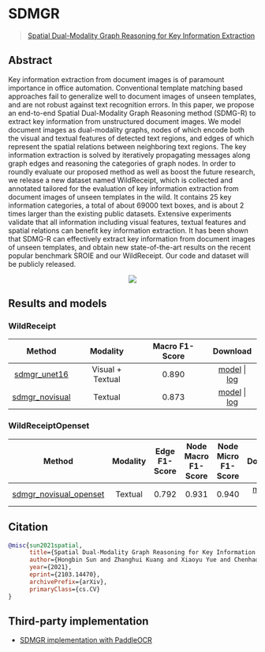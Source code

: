 # SDMGR

> [Spatial Dual-Modality Graph Reasoning for Key Information Extraction](https://arxiv.org/abs/2103.14470)

<!-- [ALGORITHM] -->

## Abstract

Key information extraction from document images is of paramount importance in office automation. Conventional template matching based approaches fail to generalize well to document images of unseen templates, and are not robust against text recognition errors. In this paper, we propose an end-to-end Spatial Dual-Modality Graph Reasoning method (SDMG-R) to extract key information from unstructured document images. We model document images as dual-modality graphs, nodes of which encode both the visual and textual features of detected text regions, and edges of which represent the spatial relations between neighboring text regions. The key information extraction is solved by iteratively propagating messages along graph edges and reasoning the categories of graph nodes. In order to roundly evaluate our proposed method as well as boost the future research, we release a new dataset named WildReceipt, which is collected and annotated tailored for the evaluation of key information extraction from document images of unseen templates in the wild. It contains 25 key information categories, a total of about 69000 text boxes, and is about 2 times larger than the existing public datasets. Extensive experiments validate that all information including visual features, textual features and spatial relations can benefit key information extraction. It has been shown that SDMG-R can effectively extract key information from document images of unseen templates, and obtain new state-of-the-art results on the recent popular benchmark SROIE and our WildReceipt. Our code and dataset will be publicly released.

<div align=center>
<img src="https://user-images.githubusercontent.com/22607038/142580689-18edb4d7-f716-475c-b1c1-e2b934658cee.png"/>
</div>

## Results and models

### WildReceipt

|                                 Method                                 |     Modality     | Macro F1-Score |                                               Download                                               |
| :--------------------------------------------------------------------: | :--------------: | :------------: | :--------------------------------------------------------------------------------------------------: |
|   [sdmgr_unet16](/configs/kie/sdmgr/sdmgr_unet16_60e_wildreceipt.py)   | Visual + Textual |     0.890      | [model](https://download.openmmlab.com/mmocr/kie/sdmgr/sdmgr_unet16_60e_wildreceipt/sdmgr_unet16_60e_wildreceipt_20220825_151648-22419f37.pth) \| [log](https://download.openmmlab.com/mmocr/kie/sdmgr/sdmgr_unet16_60e_wildreceipt/20220825_151648.log) |
| [sdmgr_novisual](/configs/kie/sdmgr/sdmgr_novisual_60e_wildreceipt.py) |     Textual      |     0.873      | [model](https://download.openmmlab.com/mmocr/kie/sdmgr/sdmgr_novisual_60e_wildreceipt/sdmgr_novisual_60e_wildreceipt_20220831_193317-827649d8.pth) \| [log](https://download.openmmlab.com/mmocr/kie/sdmgr/sdmgr_novisual_60e_wildreceipt/20220831_193317.log) |

### WildReceiptOpenset

|                                Method                                 | Modality | Edge F1-Score | Node Macro F1-Score | Node Micro F1-Score |                                 Download                                 |
| :-------------------------------------------------------------------: | :------: | :-----------: | :-----------------: | :-----------------: | :----------------------------------------------------------------------: |
| [sdmgr_novisual_openset](/configs/kie/sdmgr/sdmgr_novisual_60e_wildreceipt-openset.py) | Textual  |     0.792     |        0.931        |        0.940        | [model](https://download.openmmlab.com/mmocr/kie/sdmgr/sdmgr_novisual_60e_wildreceipt-openset/sdmgr_novisual_60e_wildreceipt-openset_20220831_200807-dedf15ec.pth) \| [log](https://download.openmmlab.com/mmocr/kie/sdmgr/sdmgr_novisual_60e_wildreceipt-openset/20220831_200807.log) |

## Citation

```bibtex
@misc{sun2021spatial,
      title={Spatial Dual-Modality Graph Reasoning for Key Information Extraction},
      author={Hongbin Sun and Zhanghui Kuang and Xiaoyu Yue and Chenhao Lin and Wayne Zhang},
      year={2021},
      eprint={2103.14470},
      archivePrefix={arXiv},
      primaryClass={cs.CV}
}
```


## Third-party implementation

* [SDMGR implementation with PaddleOCR](https://github.com/PaddlePaddle/PaddleOCR/blob/release/2.6/doc/doc_en/algorithm_sdmgr_en.md)
